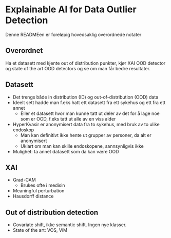 # Explainable AI for Data Outlier Detection

Denne READMEen er foreløpig hovedsaklig overordnede notater


## Overordnet

Ha et datasett med kjente out of distribution punkter, kjør XAI OOD detector og state of the art OOD detectors og se om man får bedre resultater.

## Datasett

- Det trengs både in distribution (ID) og out-of-distribution (OOD) data
- Ideelt sett hadde man f.eks hatt ett datasett fra ett sykehus og ett fra ett annet
    - Eller et datasett hvor man kunne tatt ut deler av det for å lage noe som er OOD, f.eks tatt ut alle av en viss alder
- HyperKvasir er anonymisert data fra to sykehus, med bruk av to ulike endoskop
    - Man kan definitivt ikke hente ut grupper av personer, da alt er anonymisert
    - Uklart om man kan skille endoskopene, sannsynligvis ikke
- Mulighet: ta annet datasett som da kan være OOD

## XAI

- Grad-CAM
    - Brukes ofte i medisin
- Meaningful perturbation
- Hausdorff distance

## Out of distribution detection

- Covariate shift, ikke semantic shift. Ingen nye klasser.
- State of the art: VOS, ViM
